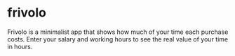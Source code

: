 # frivolo
Frivolo is a minimalist app that shows how much of your time each purchase costs. Enter your salary and working hours to see the real value of your time in hours.
